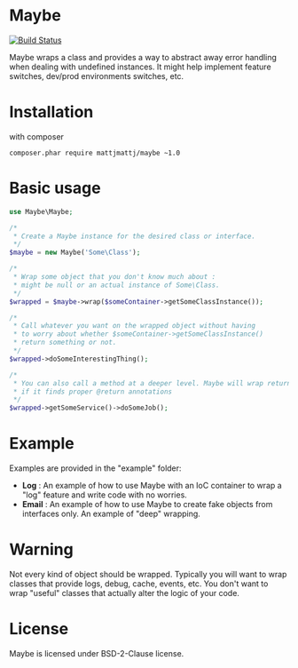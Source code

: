 Maybe
=========

[![Build Status](https://travis-ci.org/mattjmattj/maybe.svg)](https://travis-ci.org/mattjmattj/maybe)

Maybe wraps a class and provides a way to abstract away error handling when dealing with undefined instances. It might help implement feature switches, dev/prod environments switches, etc.

# Installation

with composer

```
composer.phar require mattjmattj/maybe ~1.0
```

# Basic usage

```php
use Maybe\Maybe;

/*
 * Create a Maybe instance for the desired class or interface.
 */
$maybe = new Maybe('Some\Class');

/*
 * Wrap some object that you don't know much about : 
 * might be null or an actual instance of Some\Class.
 */
$wrapped = $maybe->wrap($someContainer->getSomeClassInstance());

/*
 * Call whatever you want on the wrapped object without having
 * to worry about whether $someContainer->getSomeClassInstance()
 * return something or not.
 */
$wrapped->doSomeInterestingThing();

/*
 * You can also call a method at a deeper level. Maybe will wrap returned types
 * if it finds proper @return annotations
 */
$wrapped->getSomeService()->doSomeJob();
```

# Example

Examples are provided in the "example" folder:

- **Log** : An example of how to use Maybe with an IoC container to wrap a "log" feature and write code with no worries.
- **Email** : An example of how to use Maybe to create fake objects from interfaces only. An example of "deep" wrapping.

# Warning

Not every kind of object should be wrapped. Typically you will want to wrap classes that provide logs, debug, cache, events, etc. You don't want to wrap "useful" classes that actually alter the logic of your code.

# License

Maybe is licensed under BSD-2-Clause license.